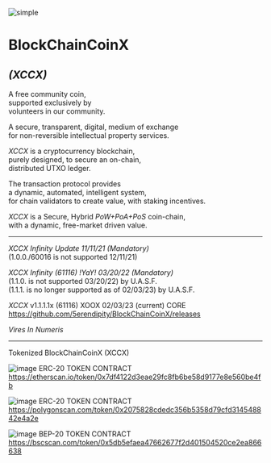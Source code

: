 ![simple](https://user-images.githubusercontent.com/76568125/216418515-151d7105-14ba-45de-ae8a-03df4ee7f05a.jpg)

# BlockChainCoinX
## *(XCCX)*



A free community coin,  
supported exclusively by   
volunteers in our community.

A secure, transparent, digital, medium of exchange  
for non-reversible intellectual property services. 

  
 
*XCCX* is a cryptocurrency blockchain,  
purely designed, to secure an on-chain,  
distributed UTXO ledger.

The transaction protocol provides  
a dynamic, automated, intelligent system,  
for chain validators to create value, with staking incentives.  

*XCCX* is a Secure, Hybrid *PoW+PoA+PoS* coin-chain,  
with a dynamic, free-market driven value.
  
__________________________________________________________  

*XCCX Infinity Update   11/11/21 (Mandatory)*  
(1.0.0./60016 is not supported 12/11/21)  
 
*XCCX Infinity (61116) !YaY! 03/20/22 (Mandatory)*  
(1.1.0. is not supported 03/20/22) by U.A.S.F.  
(1.1.1. is no longer supported as of 02/03/23) by U.A.S.F.  


*XCCX* v1.1.1.1x (61116) XOOX 02/03/23  (current) CORE 
https://github.com/5erendipity/BlockChainCoinX/releases  
 
*Vires In Numeris*

__________________________________________________________

Tokenized BlockChainCoinX (XCCX)

 
![image](https://github.com/5erendipity/BlockChainCoinX/assets/76568125/640f85a3-309d-487b-b69b-69f587be37fe)
 ERC-20 TOKEN CONTRACT 
https://etherscan.io/token/0x7df4122d3eae29fc8fb6be58d9177e8e560be4fb


![image](https://github.com/5erendipity/BlockChainCoinX/assets/76568125/2a2e259f-efa6-4eea-b885-0c529b77375a)
  ERC-20 TOKEN CONTRACT
https://polygonscan.com/token/0x2075828cdedc356b5358d79cfd314548842e4a2e

 
![image](https://github.com/5erendipity/BlockChainCoinX/assets/76568125/2378820a-446f-4505-9dff-4737ff56f8e5)
  BEP-20 TOKEN CONTRACT
https://bscscan.com/token/0x5db5efaea47662677f2d401504520ce2ea866638




